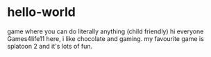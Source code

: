 # hello-world
game where you can do literally anything (child friendly)
hi everyone
Games4life11 here, i like chocolate and gaming.
my favourite game is splatoon 2 and it's lots of fun.
